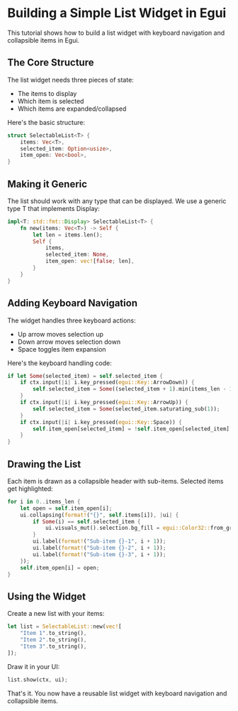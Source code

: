 # Building a Simple List Widget in Egui

This tutorial shows how to build a list widget with keyboard navigation and collapsible items in Egui.

## The Core Structure

The list widget needs three pieces of state:
- The items to display
- Which item is selected 
- Which items are expanded/collapsed

Here's the basic structure:

```rust
struct SelectableList<T> {
    items: Vec<T>,
    selected_item: Option<usize>, 
    item_open: Vec<bool>,
}
```

## Making it Generic

The list should work with any type that can be displayed. We use a generic type T that implements Display:

```rust
impl<T: std::fmt::Display> SelectableList<T> {
    fn new(items: Vec<T>) -> Self {
        let len = items.len();
        Self {
            items,
            selected_item: None,
            item_open: vec![false; len],
        }
    }
}
```

## Adding Keyboard Navigation 

The widget handles three keyboard actions:
- Up arrow moves selection up
- Down arrow moves selection down  
- Space toggles item expansion

Here's the keyboard handling code:

```rust
if let Some(selected_item) = self.selected_item {
    if ctx.input(|i| i.key_pressed(egui::Key::ArrowDown)) {
        self.selected_item = Some((selected_item + 1).min(items_len - 1));
    }
    if ctx.input(|i| i.key_pressed(egui::Key::ArrowUp)) {
        self.selected_item = Some(selected_item.saturating_sub(1));
    }
    if ctx.input(|i| i.key_pressed(egui::Key::Space)) {
        self.item_open[selected_item] = !self.item_open[selected_item];
    }
}
```

## Drawing the List

Each item is drawn as a collapsible header with sub-items. Selected items get highlighted:

```rust
for i in 0..items_len {
    let open = self.item_open[i];
    ui.collapsing(format!("{}", self.items[i]), |ui| {
        if Some(i) == self.selected_item {
            ui.visuals_mut().selection.bg_fill = egui::Color32::from_gray(196);
        }
        ui.label(format!("Sub-item {}-1", i + 1));
        ui.label(format!("Sub-item {}-2", i + 1));
        ui.label(format!("Sub-item {}-3", i + 1));
    });
    self.item_open[i] = open;
}
```

## Using the Widget

Create a new list with your items:

```rust
let list = SelectableList::new(vec![
    "Item 1".to_string(),
    "Item 2".to_string(),
    "Item 3".to_string(),
]);
```

Draw it in your UI:

```rust
list.show(ctx, ui);
```

That's it. You now have a reusable list widget with keyboard navigation and collapsible items.
